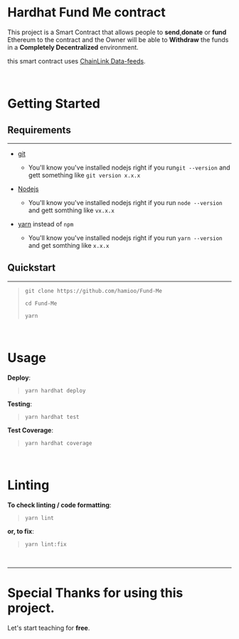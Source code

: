 # Hardhat Fund Me contract

This project is a Smart Contract that allows people to **send**,**donate** or **fund** Ethereum to the contract and the Owner will be able to **Withdraw** the funds in a **Completely Decentralized** environment.

this smart contract uses [ChainLink Data-feeds](https://docs.chain.link/data-feeds).

<br>

# Getting Started

## Requirements

---

- [git](https://git-scm.com/book/en/v2/Getting-Started-Installing-Git)
    - You'll know you've installed nodejs right if you run`git --version` and gett something like `git version x.x.x`
    
- [Nodejs](https://nodejs.org/en/)
    - You'll know you've installed nodejs right if you run `node --version` and gett somthing like `vx.x.x` 

- [yarn](https://yarnpkg.com/getting-started/install) instead of `npm`
    - You'll know you've installed nodejs right if you run `yarn --version` and get somthing like `x.x.x`

## Quickstart

___

> `git clone https://github.com/hamioo/Fund-Me`
>
> `cd Fund-Me`
>
> `yarn`

<br>

# Usage

**Deploy**:

> `yarn hardhat deploy`

**Testing**:

> `yarn hardhat test`

**Test Coverage**:

> `yarn hardhat coverage`

<br>

# Linting

**To check linting / code formatting**:

> `yarn lint`

**or, to fix**:

> `yarn lint:fix`

<br>

___

# Special Thanks for using this project.

Let's start teaching for **free**. 


